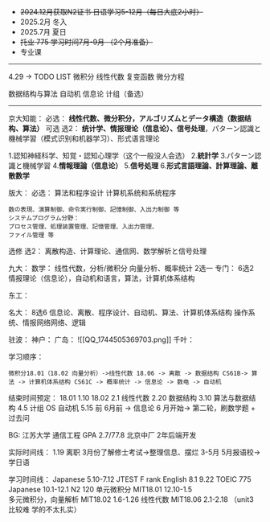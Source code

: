 + ~~2024.12月获取N2证书 日语学习5-12月（每日大底2小时）~~
+ 2025.2月 冬入
+ 2025.7月 夏日
+ ~~托业  775  学习时间7月-9月 （2个月准备）~~
+ 专业课

----
4.29 -> TODO LIST
微积分
线性代数
复变函数
微分方程

数据结构与算法
自动机
信息论
计组（备选）

----



京大知能：
必选：
**线性代数、微分积分，アルゴリズムとデータ構造（数据结构、算法）**
可选 选2：
**统计学、情报理论（信息论）、信号处理**，パターン認識と機械学習（模式识别和机器学习）、形式语言理论

1.認知神経科学、知覚・認知心理学（这个一般没人会选） 2.**統計学** 3.パターン認識と機械学習 4.**情報理論（信息论）** 5.**信号処理** 6.**形式言語理論、計算理論、離散数学**

版大：
必选：
算法和程序设计
计算机系统和系统程序
```
数の表現、演算制御、命令実行制御、記憶制御、入出力制御 等
システムプログラム分野：
プロセス管理、処理装置管理、記憶管理、入出力管理、
ファイル管理 等
```
选修   选2：
离散构造、计算理论、通信网、数学解析と信号处理


九大：
数学：
线性代数，分析/微积分
向量分析、概率统计  2选一
专门：
6选2
情报理论（信息论），自动机和语言，算法，计算机体系结构

东工：

名大：
8选6
信息论、离散、程序设计、自动机、算法、计算机体系结构 操作系统、情报网络网络、逻辑

驻波：
神户：
广岛：
![[QQ_1744505369703.png]]
千叶：

学习顺序：
```
微积分18.01（18.02 向量分析）->线性代数 18.06 -> 离散 -> 数据结构 CS61B-> 算法 -> 计算机体系结构 CS61C -> 概率统计 -> 信息论 -> 数电 -> 自动机
```

结束时间预定：
18.01 1.10
18.02 2.1
线性代数 2.20
数据结构 3.10
算法与数据结构 4.5
计组 OS 自动机 5.15 前
6月前 -> 信息论
6 月开始-> 第二轮，刷数学题 + 过去问

BG: 江苏大学  通信工程  GPA 2.7/77.8
北京中厂 2年后端开发

实际时间线：
1.19 离职
3月份了解修士考试->整理信息、摆烂 3-5月
5月报语校->学日语

学习时间线：
Japanese 5.10-7.12 JTEST F rank 
English 8.1 9.22 TOEIC 775
Japanese 10.1-12.1 N2 120
单元微积分 MIT18.01   12.10-1.5  
多元微积分，向量解析 MIT18.02 1.6-1.26
线性代数  MIT18.06  2.1-2.18  （unit3 比较难 学的不太扎实）


